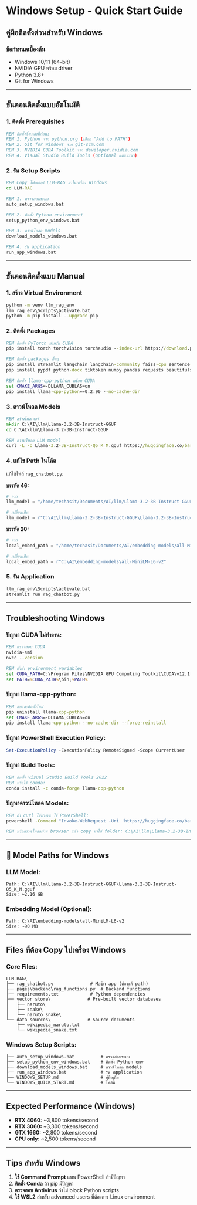 # Windows Setup - Quick Start Guide
## คู่มือติดตั้งด่วนสำหรับ Windows

### ข้อกำหนดเบื้องต้น
- Windows 10/11 (64-bit)
- NVIDIA GPU พร้อม driver
- Python 3.8+
- Git for Windows

---

## ขั้นตอนติดตั้งแบบอัตโนมัติ

### 1. ติดตั้ง Prerequisites
```cmd
REM ติดตั้งสิ่งเหล่านี้ก่อน:
REM 1. Python จาก python.org (เลือก "Add to PATH")
REM 2. Git for Windows จาก git-scm.com  
REM 3. NVIDIA CUDA Toolkit จาก developer.nvidia.com
REM 4. Visual Studio Build Tools (optional แต่แนะนำ)
```

### 2. รัน Setup Scripts
```cmd
REM Copy โฟลเดอร์ LLM-RAG มาในเครื่อง Windows
cd LLM-RAG

REM 1. ตรวจสอบระบบ
auto_setup_windows.bat

REM 2. ติดตั้ง Python environment
setup_python_env_windows.bat

REM 3. ดาวน์โหลด models
download_models_windows.bat

REM 4. รัน application
run_app_windows.bat
```

---

## ขั้นตอนติดตั้งแบบ Manual

### 1. สร้าง Virtual Environment
```cmd
python -m venv llm_rag_env
llm_rag_env\Scripts\activate.bat
python -m pip install --upgrade pip
```

### 2. ติดตั้ง Packages
```cmd
REM ติดตั้ง PyTorch สำหรับ CUDA
pip install torch torchvision torchaudio --index-url https://download.pytorch.org/whl/cu118

REM ติดตั้ง packages อื่นๆ
pip install streamlit langchain langchain-community faiss-cpu sentence-transformers
pip install pypdf python-docx tiktoken numpy pandas requests beautifulsoup4 lxml Pillow python-dotenv

REM ติดตั้ง llama-cpp-python พร้อม CUDA
set CMAKE_ARGS=-DLLAMA_CUBLAS=on
pip install llama-cpp-python==0.2.90 --no-cache-dir
```

### 3. ดาวน์โหลด Models
```cmd
REM สร้างโฟลเดอร์
mkdir C:\AI\llm\Llama-3.2-3B-Instruct-GGUF
cd C:\AI\llm\Llama-3.2-3B-Instruct-GGUF

REM ดาวน์โหลด LLM model
curl -L -o Llama-3.2-3B-Instruct-Q5_K_M.gguf https://huggingface.co/bartowski/Llama-3.2-3B-Instruct-GGUF/resolve/main/Llama-3.2-3B-Instruct-Q5_K_M.gguf
```

### 4. แก้ไข Path ในโค้ด
แก้ไขไฟล์ `rag_chatbot.py`:

**บรรทัด 46:**
```python
# จาก
llm_model = "/home/techasit/Documents/AI/llm/Llama-3.2-3B-Instruct-GGUF/Llama-3.2-3B-Instruct-Q5_K_M.gguf"

# เปลี่ยนเป็น
llm_model = r"C:\AI\llm\Llama-3.2-3B-Instruct-GGUF\Llama-3.2-3B-Instruct-Q5_K_M.gguf"
```

**บรรทัด 20:**
```python
# จาก  
local_embed_path = "/home/techasit/Documents/AI/embedding-models/all-MiniLM-L6-v2"

# เปลี่ยนเป็น
local_embed_path = r"C:\AI\embedding-models\all-MiniLM-L6-v2"
```

### 5. รัน Application
```cmd
llm_rag_env\Scripts\activate.bat
streamlit run rag_chatbot.py
```

---

## Troubleshooting Windows

### ปัญหา CUDA ไม่ทำงาน:
```cmd
REM ตรวจสอบ CUDA
nvidia-smi
nvcc --version

REM ตั้งค่า environment variables
set CUDA_PATH=C:\Program Files\NVIDIA GPU Computing Toolkit\CUDA\v12.1
set PATH=%CUDA_PATH%\bin;%PATH%
```

### ปัญหา llama-cpp-python:
```cmd
REM ลบและติดตั้งใหม่
pip uninstall llama-cpp-python
set CMAKE_ARGS=-DLLAMA_CUBLAS=on
pip install llama-cpp-python --no-cache-dir --force-reinstall
```

### ปัญหา PowerShell Execution Policy:
```powershell
Set-ExecutionPolicy -ExecutionPolicy RemoteSigned -Scope CurrentUser
```

### ปัญหา Build Tools:
```cmd
REM ติดตั้ง Visual Studio Build Tools 2022
REM หรือใช้ conda:
conda install -c conda-forge llama-cpp-python
```

### ปัญหาดาวน์โหลด Models:
```cmd
REM ถ้า curl ไม่ทำงาน ใช้ PowerShell:
powershell -Command "Invoke-WebRequest -Uri 'https://huggingface.co/bartowski/Llama-3.2-3B-Instruct-GGUF/resolve/main/Llama-3.2-3B-Instruct-Q5_K_M.gguf' -OutFile 'Llama-3.2-3B-Instruct-Q5_K_M.gguf'"

REM หรือดาวน์โหลดผ่าน browser แล้ว copy มาใส่ folder: C:\AI\llm\Llama-3.2-3B-Instruct-GGUF\
```

---

## 📁 Model Paths for Windows

### LLM Model:
```
Path: C:\AI\llm\Llama-3.2-3B-Instruct-GGUF\Llama-3.2-3B-Instruct-Q5_K_M.gguf
Size: ~2.16 GB
```

### Embedding Model (Optional):
```
Path: C:\AI\embedding-models\all-MiniLM-L6-v2
Size: ~90 MB
```

---

## Files ที่ต้อง Copy ไปเครื่อง Windows

### Core Files:
```
LLM-RAG\
├── rag_chatbot.py              # Main app (ต้องแก้ path)
├── pages\backend\rag_functions.py  # Backend functions  
├── requirements.txt            # Python dependencies
├── vector store\              # Pre-built vector databases
│   ├── naruto\
│   ├── snake\
│   └── naruto_snake\
└── data sources\              # Source documents
    ├── wikipedia_naruto.txt
    └── wikipedia_snake.txt
```

### Windows Setup Scripts:
```
├── auto_setup_windows.bat          # ตรวจสอบระบบ
├── setup_python_env_windows.bat    # ติดตั้ง Python env
├── download_models_windows.bat     # ดาวน์โหลด models
├── run_app_windows.bat             # รัน application
├── WINDOWS_SETUP.md                # คู่มือเต็ม
└── WINDOWS_QUICK_START.md          # ไฟล์นี้
```

---

## Expected Performance (Windows)
- **RTX 4060:** ~3,800 tokens/second  
- **RTX 3060:** ~3,300 tokens/second
- **GTX 1660:** ~2,800 tokens/second
- **CPU only:** ~2,500 tokens/second

---

## Tips สำหรับ Windows

1. **ใช้ Command Prompt** แทน PowerShell ถ้ามีปัญหา
2. **ติดตั้ง Conda** ถ้า pip มีปัญหา
3. **ตรวจสอบ Antivirus** ว่าไม่ block Python scripts
4. **ใช้ WSL2** สำหรับ advanced users ที่ต้องการ Linux environment
